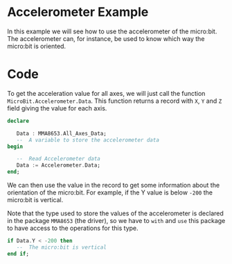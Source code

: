 Accelerometer Example
=====================

In this example we will see how to use the accelerometer of the micro:bit. The
accelerometer can, for instance, be used to know which way the micro:bit is
oriented.

Code
====

To get the acceleration value for all axes, we will just call the function
`MicroBit.Accelerometer.Data`. This function returns a record with `X`, `Y`
and `Z` field giving the value for each axis.


```ada
declare

   Data : MMA8653.All_Axes_Data;
   --  A variable to store the accelerometer data
begin

   --  Read Accelerometer data
   Data := Accelerometer.Data;
end;
```

We can then use the value in the record to get some information about the
orientation of the micro:bit. For example, if the Y value is below `-200`
the micro:bit is vertical.

Note that the type used to store the values of the accelerometer is declared in
the package `MMA8653` (the driver), so we have to `with` and `use` this package
to have access to the operations for this type.

```ada
if Data.Y < -200 then
   --  The micro:bit is vertical
end if;
```
